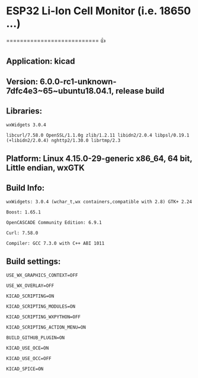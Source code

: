 # ESP32 Li-Ion Cell Monitor (i.e. 18650 ...)
===========================
:+1:

## Application: kicad

## Version: 6.0.0-rc1-unknown-7dfc4e3~65~ubuntu18.04.1, release build

## Libraries:

    wxWidgets 3.0.4

    libcurl/7.58.0 OpenSSL/1.1.0g zlib/1.2.11 libidn2/2.0.4 libpsl/0.19.1 (+libidn2/2.0.4) nghttp2/1.30.0 librtmp/2.3

## Platform: Linux 4.15.0-29-generic x86_64, 64 bit, Little endian, wxGTK

## Build Info:

    wxWidgets: 3.0.4 (wchar_t,wx containers,compatible with 2.8) GTK+ 2.24

    Boost: 1.65.1

    OpenCASCADE Community Edition: 6.9.1

    Curl: 7.58.0

    Compiler: GCC 7.3.0 with C++ ABI 1011



## Build settings:

    USE_WX_GRAPHICS_CONTEXT=OFF

    USE_WX_OVERLAY=OFF

    KICAD_SCRIPTING=ON

    KICAD_SCRIPTING_MODULES=ON

    KICAD_SCRIPTING_WXPYTHON=OFF

    KICAD_SCRIPTING_ACTION_MENU=ON

    BUILD_GITHUB_PLUGIN=ON

    KICAD_USE_OCE=ON

    KICAD_USE_OCC=OFF

    KICAD_SPICE=ON


